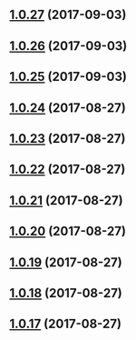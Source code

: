 <a name="1.0.27"></a>
## [1.0.27](https://github.com/merdmann/jsproject/compare/1.0.26...1.0.27) (2017-09-03)



<a name="1.0.26"></a>
## [1.0.26](https://github.com/merdmann/jsproject/compare/1.0.25...1.0.26) (2017-09-03)



<a name="1.0.25"></a>
## [1.0.25](https://github.com/merdmann/jsproject/compare/1.0.24...1.0.25) (2017-09-03)



<a name="1.0.24"></a>
## [1.0.24](https://github.com/merdmann/jsproject/compare/1.0.23...1.0.24) (2017-08-27)



<a name="1.0.23"></a>
## [1.0.23](https://github.com/merdmann/jsproject/compare/1.0.22...1.0.23) (2017-08-27)



<a name="1.0.22"></a>
## [1.0.22](https://github.com/merdmann/jsproject/compare/1.0.21...1.0.22) (2017-08-27)



<a name="1.0.21"></a>
## [1.0.21](https://github.com/merdmann/jsproject/compare/1.0.20...1.0.21) (2017-08-27)



<a name="1.0.20"></a>
## [1.0.20](https://github.com/merdmann/jsproject/compare/1.0.19...1.0.20) (2017-08-27)



<a name="1.0.19"></a>
## [1.0.19](https://github.com/merdmann/jsproject/compare/1.0.18...1.0.19) (2017-08-27)



<a name="1.0.18"></a>
## [1.0.18](https://github.com/merdmann/jsproject/compare/1.0.17...1.0.18) (2017-08-27)



<a name="1.0.17"></a>
## [1.0.17](https://github.com/merdmann/jsproject/compare/1.0.16...1.0.17) (2017-08-27)



